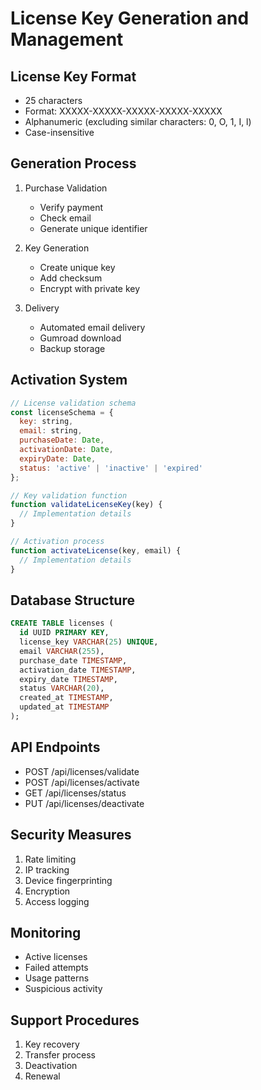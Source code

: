 # License Key Generation and Management

## License Key Format
- 25 characters
- Format: XXXXX-XXXXX-XXXXX-XXXXX-XXXXX
- Alphanumeric (excluding similar characters: 0, O, 1, I, l)
- Case-insensitive

## Generation Process
1. Purchase Validation
   - Verify payment
   - Check email
   - Generate unique identifier

2. Key Generation
   - Create unique key
   - Add checksum
   - Encrypt with private key

3. Delivery
   - Automated email delivery
   - Gumroad download
   - Backup storage

## Activation System
```javascript
// License validation schema
const licenseSchema = {
  key: string,
  email: string,
  purchaseDate: Date,
  activationDate: Date,
  expiryDate: Date,
  status: 'active' | 'inactive' | 'expired'
};

// Key validation function
function validateLicenseKey(key) {
  // Implementation details
}

// Activation process
function activateLicense(key, email) {
  // Implementation details
}
```

## Database Structure
```sql
CREATE TABLE licenses (
  id UUID PRIMARY KEY,
  license_key VARCHAR(25) UNIQUE,
  email VARCHAR(255),
  purchase_date TIMESTAMP,
  activation_date TIMESTAMP,
  expiry_date TIMESTAMP,
  status VARCHAR(20),
  created_at TIMESTAMP,
  updated_at TIMESTAMP
);
```

## API Endpoints
- POST /api/licenses/validate
- POST /api/licenses/activate
- GET /api/licenses/status
- PUT /api/licenses/deactivate

## Security Measures
1. Rate limiting
2. IP tracking
3. Device fingerprinting
4. Encryption
5. Access logging

## Monitoring
- Active licenses
- Failed attempts
- Usage patterns
- Suspicious activity

## Support Procedures
1. Key recovery
2. Transfer process
3. Deactivation
4. Renewal
